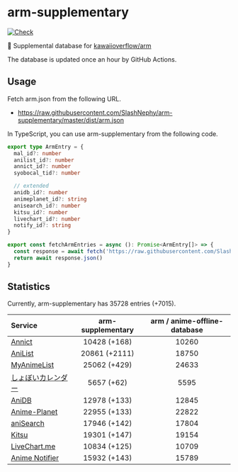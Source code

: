 # arm-supplementary

[![Check](https://github.com/SlashNephy/arm-supplementary/actions/workflows/check-node.yml/badge.svg)](https://github.com/SlashNephy/arm-supplementary/actions/workflows/check-node.yml)

💊 Supplemental database for [kawaiioverflow/arm](https://github.com/kawaiioverflow/arm)

The database is updated once an hour by GitHub Actions.

## Usage

Fetch arm.json from the following URL.

- https://raw.githubusercontent.com/SlashNephy/arm-supplementary/master/dist/arm.json

In TypeScript, you can use arm-supplementary from the following code.

```TypeScript
export type ArmEntry = {
  mal_id?: number
  anilist_id?: number
  annict_id?: number
  syobocal_tid?: number

  // extended
  anidb_id?: number
  animeplanet_id?: string
  anisearch_id?: number
  kitsu_id?: number
  livechart_id?: number
  notify_id?: string
}

export const fetchArmEntries = async (): Promise<ArmEntry[]> => {
  const response = await fetch('https://raw.githubusercontent.com/SlashNephy/arm-supplementary/master/dist/arm.json')
  return await response.json()
}
```

## Statistics

Currently, arm-supplementary has 35728 entries (+7015).

| Service                                     | arm-supplementary | arm / anime-offline-database |
| :------------------------------------------ | :---------------: | :--------------------------: |
| [Annict](https://annict.com)                |   10428 (+168)    |            10260             |
| [AniList](https://anilist.co)               |   20861 (+2111)   |            18750             |
| [MyAnimeList](https://myanimelist.net)      |   25062 (+429)    |            24633             |
| [しょぼいカレンダー](https://cal.syoboi.jp) |    5657 (+62)     |             5595             |
| [AniDB](https://anidb.net)                  |   12978 (+133)    |            12845             |
| [Anime-Planet](https://anime-planet.com)    |   22955 (+133)    |            22822             |
| [aniSearch](https://anisearch.com)          |   17946 (+142)    |            17804             |
| [Kitsu](https://kitsu.io)                   |   19301 (+147)    |            19154             |
| [LiveChart.me](https://livechart.me)        |   10834 (+125)    |            10709             |
| [Anime Notifier](https://notify.moe)        |   15932 (+143)    |            15789             |
